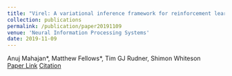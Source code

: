 ```yaml
---
title: "Virel: A variational inference framework for reinforcement learning"
collection: publications
permalink: /publication/paper20191109
venue: 'Neural Information Processing Systems'
date: 2019-11-09
---
```

Anuj Mahajan\*, Matthew Fellows\*, Tim GJ Rudner, Shimon Whiteson\
[Paper Link](http://anuj-mahajan.github.io/files/virel.pdf)    [Citation](/bibtex/paper5.html)